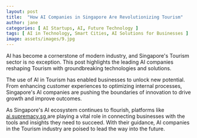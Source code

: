 ```yaml
---
layout: post
title:  "How AI Companies in Singapore Are Revolutionizing Tourism"
author: jane
categories: [ AI Startups, AI, Future Technology ]
tags: [ AI in Technology, Smart Cities, AI Solutions for Businesses ]
image: assets/images/9.jpg
---
```


AI has become a cornerstone of modern industry, and Singapore's Tourism sector is no exception. This post highlights the leading AI companies reshaping Tourism with groundbreaking technologies and solutions.

The use of AI in Tourism has enabled businesses to unlock new potential. From enhancing customer experiences to optimizing internal processes, Singapore's AI companies are pushing the boundaries of innovation to drive growth and improve outcomes.

As Singapore's AI ecosystem continues to flourish, platforms like <a href="https://ai.supremacy.sg" target="_blank"> ai.supremacy.sg </a> are playing a vital role in connecting businesses with the tools and insights they need to succeed. With their guidance, AI companies in the Tourism industry are poised to lead the way into the future.
